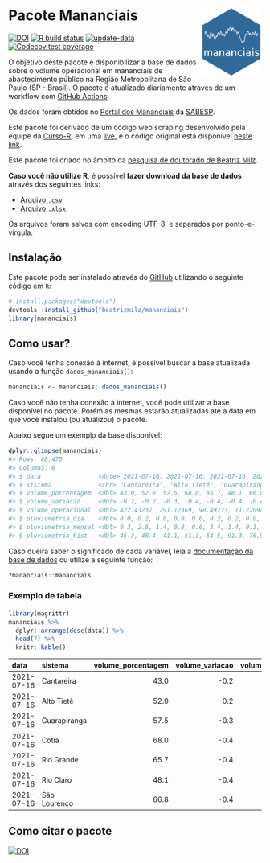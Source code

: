 
<!-- README.md is generated from README.Rmd. Please edit that file -->

# Pacote Mananciais <img src="man/figures/hexlogo.png" align="right" width = "120px"/>

<!-- badges: start -->

[![DOI](https://zenodo.org/badge/DOI/10.5281/zenodo.4733056.svg)](https://doi.org/10.5281/zenodo.4733056)
[![R build
status](https://github.com/beatrizmilz/mananciais/workflows/R-CMD-check/badge.svg)](https://github.com/beatrizmilz/mananciais/actions)
[![update-data](https://github.com/beatrizmilz/mananciais/actions/workflows/2-update_data.yaml/badge.svg)](https://github.com/beatrizmilz/mananciais/actions/workflows/2-update_data.yaml)
[![Codecov test
coverage](https://codecov.io/gh/beatrizmilz/mananciais/branch/master/graph/badge.svg)](https://codecov.io/gh/beatrizmilz/mananciais?branch=master)
<!-- badges: end -->

O objetivo deste pacote é disponibilizar a base de dados sobre o volume
operacional em mananciais de abastecimento público na Região
Metropolitana de São Paulo (SP - Brasil). O pacote é atualizado
diariamente através de um workflow com [GitHub
Actions](https://github.com/beatrizmilz/mananciais/actions).

Os dados foram obtidos no [Portal dos
Mananciais](http://mananciais.sabesp.com.br/Situacao) da
[SABESP](http://site.sabesp.com.br/site/Default.aspx).

Este pacote foi derivado de um código web scraping desenvolvido pela
equipe da [Curso-R](https://www.curso-r.com/), em uma
[live](https://youtu.be/jvZIxrMmOcQ), e o código original está
disponível [neste
link](https://github.com/curso-r/lives/blob/master/drafts/20200730_scraper_sabesp.R).

Este pacote foi criado no âmbito da [pesquisa de doutorado de Beatriz
Milz](https://beatrizmilz.github.io/tese/).

**Caso você não utilize R**, é possível **fazer download da base de
dados** através dos seguintes links:

  - [Arquivo
    `.csv`](https://github.com/beatrizmilz/mananciais/raw/master/inst/extdata/mananciais.csv)
  - [Arquivo
    `.xlsx`](https://github.com/beatrizmilz/mananciais/blob/master/inst/extdata/mananciais.xlsx?raw=true)

Os arquivos foram salvos com encoding UTF-8, e separados por
ponto-e-vírgula.

## Instalação

Este pacote pode ser instalado através do [GitHub](https://github.com/)
utilizando o seguinte código em `R`:

``` r
# install.packages("devtools")
devtools::install_github("beatrizmilz/mananciais")
library(mananciais)
```

## Como usar?

Caso você tenha conexão à internet, é possível buscar a base atualizada
usando a função `dados_mananciais()`:

``` r
mananciais <- mananciais::dados_mananciais() 
```

Caso você não tenha conexão à internet, você pode utilizar a base
disponível no pacote. Porém as mesmas estarão atualizadas até a data em
que você instalou (ou atualizou) o pacote.

Abaixo segue um exemplo da base disponível:

``` r
dplyr::glimpse(mananciais)
#> Rows: 48,470
#> Columns: 8
#> $ data                <date> 2021-07-16, 2021-07-16, 2021-07-16, 2021-07-16, 2…
#> $ sistema             <chr> "Cantareira", "Alto Tietê", "Guarapiranga", "Cotia…
#> $ volume_porcentagem  <dbl> 43.0, 52.0, 57.5, 68.0, 65.7, 48.1, 66.8, 43.2, 52…
#> $ volume_variacao     <dbl> -0.2, -0.2, -0.3, -0.4, -0.4, -0.4, -0.4, 0.0, -0.…
#> $ volume_operacional  <dbl> 422.43237, 291.12369, 98.49733, 11.22094, 73.74773…
#> $ pluviometria_dia    <dbl> 0.0, 0.2, 0.0, 0.0, 0.0, 0.2, 0.2, 0.0, 0.2, 0.2, …
#> $ pluviometria_mensal <dbl> 0.3, 2.6, 1.4, 0.8, 0.6, 3.4, 1.4, 0.3, 2.4, 1.4, …
#> $ pluviometria_hist   <dbl> 45.3, 48.4, 41.1, 51.3, 54.5, 91.3, 76.9, 45.3, 48…
```

Caso queira saber o significado de cada variável, leia a [documentação
da base de
dados](https://beatrizmilz.github.io/mananciais/reference/mananciais.html)
ou utilize a seguinte função:

``` r
?mananciais::mananciais
```

### Exemplo de tabela

``` r
library(magrittr)
mananciais %>% 
  dplyr::arrange(desc(data)) %>% 
  head(7) %>%
  knitr::kable()
```

| data       | sistema      | volume\_porcentagem | volume\_variacao | volume\_operacional | pluviometria\_dia | pluviometria\_mensal | pluviometria\_hist |
| :--------- | :----------- | ------------------: | ---------------: | ------------------: | ----------------: | -------------------: | -----------------: |
| 2021-07-16 | Cantareira   |                43.0 |            \-0.2 |           422.43237 |               0.0 |                  0.3 |               45.3 |
| 2021-07-16 | Alto Tietê   |                52.0 |            \-0.2 |           291.12369 |               0.2 |                  2.6 |               48.4 |
| 2021-07-16 | Guarapiranga |                57.5 |            \-0.3 |            98.49733 |               0.0 |                  1.4 |               41.1 |
| 2021-07-16 | Cotia        |                68.0 |            \-0.4 |            11.22094 |               0.0 |                  0.8 |               51.3 |
| 2021-07-16 | Rio Grande   |                65.7 |            \-0.4 |            73.74773 |               0.0 |                  0.6 |               54.5 |
| 2021-07-16 | Rio Claro    |                48.1 |            \-0.4 |             6.57100 |               0.2 |                  3.4 |               91.3 |
| 2021-07-16 | São Lourenço |                66.8 |            \-0.4 |            59.34042 |               0.2 |                  1.4 |               76.9 |

## Como citar o pacote

[![DOI](https://zenodo.org/badge/DOI/10.5281/zenodo.4733056.svg)](https://doi.org/10.5281/zenodo.4733056)
